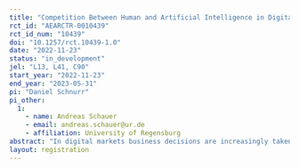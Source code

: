 ```yaml
---
title: "Competition Between Human and Artificial Intelligence in Digital Markets: An Experimental Analysis"
rct_id: "AEARCTR-0010439"
rct_id_num: "10439"
doi: "10.1257/rct.10439-1.0"
date: "2022-11-23"
status: "in_development"
jel: "L13, L41, C90"
start_year: "2022-11-23"
end_year: "2023-05-31"
pi: "Daniel Schnurr"
pi_other:
  1:
    - name: Andreas Schauer
    - email: andreas.schauer@ur.de
    - affiliation: University of Regensburg
abstract: "In digital markets business decisions are increasingly taken by artificial intelligence (AI). Especially in e-commerce, a growing share of retailers uses AI-driven algorithmic pricing, whereas remaining vendors rely on manual price setting. However, policymakers have raised concerns about anti-competitive tacit collusion between humans and AI that could allow firms to soften competition. Therefore, we empirically investigate outcomes that arise when humans and AI repeatedly interact in digital markets. Based on an economic laboratory experiment in near real-time, we compare the degree of tacit collusion in duopoly markets across settings with different decision makers and settings with different degrees of algorithmic decision support for human decision makers. In a between-subjects treatment design we systematically vary (i) the decision makers in a market between humans only, algorithms only and mixed market settings where humans and algorithms compete; and (ii) whether human participants receive decision support from an AI-driven pricing algorithm. Altogether, our study sheds light on competition in digital markets where AI plays an increasingly important role and thus bears timely policy and managerial implications."
layout: registration
---
```


